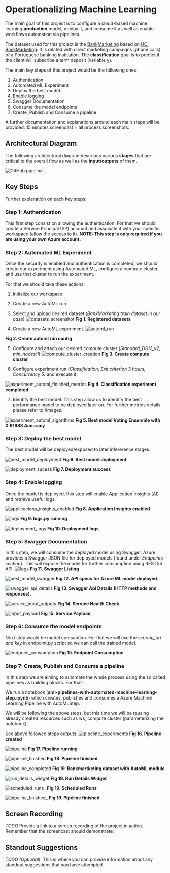 

# Operationalizing Machine Learning 

The main goal of this project is to configure a cloud-based machine learning **production** model, deploy it, and consume it as well as enable workflows automation via pipelines.

The dataset used for this project is the [BankMarketing](https://automlsamplenotebookdata.blob.core.windows.net/automl-sample-notebook-data/bankmarketing_train.csv) based on [UCI BankMarketing](https://archive.ics.uci.edu/ml/datasets/bank+marketing).  It is related with direct marketing campaigns (phone calls) of a Portuguese banking institution. The **classification** goal is to predict if the client will subscribe a term deposit (variable y).

The main key steps of this project would be the following ones:

1. Authentication
2. Automated ML Experiment
3. Deploy the best model
4. Enable logging
5. Swagger Documentation
6. Consume the model endpoints
7. Create, Publish and Consume a pipeline

A further documentation and explanations around each main steps will be provided: 15 minutes screencast + all process screenshots.

## Architectural Diagram

The following architectural diagram describes various **stages** that are critical to the overall flow as well as the **input/outputs** of them.

![GitHub pipeline](/starter_files/images/workflow_udacity.png)


## Key Steps

Further explanation on each key steps:
### Step 1: Authentication

This first step consist on allowing the authentication. For that we should create a Service Principal (SP) account and associate it with your specific workspace (allow the access to it). **NOTE: This step is only required if you are using your own Azure account.**

### Step 2: Automated ML Experiment
Once the security is enabled and authentication is completed, we should create our experiment using Automated ML, configure a compute cluster, and use that cluster to run the experiment.

For that we should take these actions:

1. Initialize our workspace.
2. Create a new AutoML run
3. Select and upload desired dataset (*BankMarketing train dataset in our case*)
![datasets_screenshot](/starter_files/images/datasets_screenshot.png)
**Fig 1. Registered datasets** 

4. Create a new AutoML experiment.
![automl_run](/starter_files/images/automlconfig.png)

**Fig 2. Create automl run config** 

5. Configure and attach our desired compute cluster (*Standard_DS12_v2, min_nodes:1*)
![compute_cluster_creation](/starter_files/images/autml.png)
**Fig 3. Create compute cluster** 

6. Configure experiment run (*Classification, Exit criterion 3 hours, Concurrency 5)* and execute it.

![experiment_automl_finished_metrics](/starter_files/images/experiment_automl_finished_metrics.png)
**Fig 4. Classification experiment completed** 

7. Identify the best model.
This step allow us to identify the best performance model to be deployed later on. For further metrics details please refer to /images.

![experiment_automl_algorithms](/starter_files/images/experiment_automl_algorithms.png)
**Fig 5. Best model Voting Ensemble with 0.91988 Accuracy** 




### Step 3: Deploy the best model
The best model will be deployed/exposed to later infererence stages.

![best_model_deployment](/starter_files/images/best_model_deployment.png)
**Fig 6. Best model deployment** 

![deployment_sucess](/starter_files/images/deployment_sucess.png)
**Fig 7. Deployment success** 


### Step 4: Enable logging
Once the model is deployed, this step will enable Application Insights (AI) and retrieve useful logs.

![applicacions_insights_enabled](/starter_files/images/applicacions_insights_enabled.png)
**Fig 8. Application Insights enabled** 


![logs](/starter_files/images/logs.png)
**Fig 9. logs.py running** 

![deployment_logs](/starter_files/images/deployment_logs.png)
**Fig 10. Deployment logs** 


### Step 5: Swagger Documentation

In this step, we will consume the deployed model using Swagger. Azure provides a Swagger JSON file for deployed models (found under *Endpoints section*). This will expose the model for further consumption using RESTful API.
![logs](/starter_files/images/swagger_listing.png)
**Fig 11. Swagger Listing**

![best_model_swagger](/starter_files/images/best_model_swagger.png)
**Fig 12. API specs for Azure ML model deployed.**

![swagger_api_details](/starter_files/images/swagger_api_details.png)
**Fig 13. Swagger Api Details (HTTP methods and responses).**

![service_input_outputs](/starter_files/images/service_input_outputs.png)
**Fig 14. Service Health Check**


![input_payload](/starter_files/images/post.png)
**Fig 15. Service Payload**



### Step 6: Consume the model endpoints
Next step would be model comsuption. For that we will use the *scoring_uri and key* in endpoint.py script so we can call the trained model.

![endpoint_consumption](/starter_files/images/endpoint_consumption.png)
**Fig 15. Endpoint Consumption**

### Step 7: Create, Publish and Consume a pipeline

In this step we are aiming to automate the whole process using the so called pipelines as building blocks. For that:

We run a notebook (**aml-pipelines-with-automated-machine-learning-step.ipynb**) which creates, publishes and consumes a Azure Machine Learning Pipeline with AutoMLStep.

We will be following the above steps, but this time we will be reusing already created resources such as ws, compute cluster (parameterizing the notebook). 

See above followed steps outputs:
![pipeline_experiments](/starter_files/images/pipeline_experiments.png)
**Fig 16. Pipeline created**

![pipeline](/starter_files/images/pipeline_running.png)
**Fig 17. Pipeline running**


![pipeline_finished](/starter_files/images/pipeline_finished.png)
**Fig 18. Pipeline finished**


![pipeline_completed](/starter_files/images/pipeline_completed.png)
**Fig 19. Bankmartketing dataset with AutoML module**


![run_details_widget](/starter_files/images/run_details_widget.png)
**Fig 19. Run Details Widget**


![scheduled_runs_](/starter_files/images/scheduled_runs_.png)
**Fig 19. Scheduled Runs**


![pipeline_finished_](/starter_files/images/pipeline_finished_.png)
**Fig 19. Pipeline finished**












## Screen Recording
*TODO* Provide a link to a screen recording of the project in action. Remember that the screencast should demonstrate:

## Standout Suggestions
*TODO (Optional):* This is where you can provide information about any standout suggestions that you have attempted.
